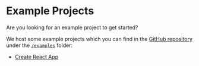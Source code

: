 # Example Projects

<p class="description">Are you looking for an example project to get started?</p>

We host some example projects which you can find in the [GitHub repository](https://github.com/dutompson/react-swipeable-views) under the [`/examples`](https://github.com/dutompson/react-swipeable-views/tree/master/examples) folder:
- [Create React App](https://github.com/dutompson/react-swipeable-views/tree/master/examples/create-react-app)
